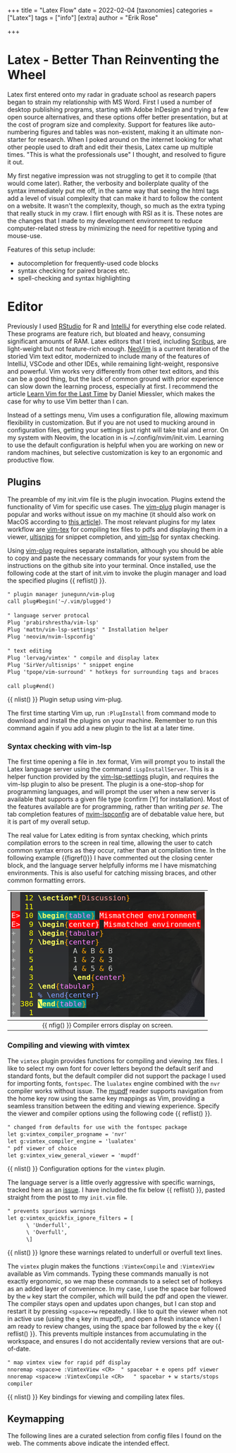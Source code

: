+++
title = "Latex Flow"
date = 2022-02-04
[taxonomies]
categories = ["Latex"]
tags = ["info"]
[extra]
author = "Erik Rose"

+++

# Latex - Better Than Reinventing the Wheel

Latex first entered onto my radar in graduate school as research papers began to strain my relationship with MS Word. First I used a number of desktop publishing programs, starting with Adobe InDesign and trying a few open source alternatives, and these options offer better presentation, but at the cost of program size and complexity.  Support for features like auto-numbering figures and tables was non-existent, making it an ultimate non-starter for research.  When I poked around on the internet looking for what other people used to draft and edit their thesis, Latex came up multiple times. "This is what the professionals use" I thought, and resolved to figure it out.

My first negative impression was not struggling to get it to compile (that would come later). Rather, the verbosity and boilerplate quality of the syntax immediately put me off, in the same way that seeing the html tags add a level of visual complexity that can make it hard to follow the content on a website. It wasn't the complexity, though, so much as the extra typing that really stuck in my craw. I flirt enough with RSI as it is. These notes are the changes that I made to my development environment to reduce computer-related stress by minimizing the need for repetitive typing and mouse-use.

Features of this setup include:
 * autocompletion for frequently-used code blocks
 * syntax checking for paired braces etc.
 * spell-checking and syntax highlighting


# Editor

Previously I used [RStudio](https://www.rstudio.com/) for R and [IntelliJ](https://www.jetbrains.com/idea/) for everything else code related. These programs are feature rich, but bloated and heavy, consuming significant amounts of RAM. Latex editors that I tried, including [Scribus](https://www.scribus.net/), are light-weight but not feature-rich enough. [NeoVim](https://neovim.io/) is a current iteration of the storied Vim text editor, modernized to include many of the features of IntelliJ, VSCode and other IDEs, while remaining light-weight, responsive and powerful. Vim works very differently from other text editors, and this can be a good thing, but the lack of common ground with prior experience can slow down the learning process, especially at first.  I recommend the article [Learn Vim for the Last Time](https://danielmiessler.com/study/vim/) by Daniel Miessler, which makes the case for why to use Vim better than I can.

Instead of a settings menu, Vim uses a configuration file, allowing maximum flexibility in customization. But if you are not used to mucking around in configuration files, getting your settings just right will take trial and error. On my system with Neovim, the location in is ~/.config/nvim/init.vim. Learning to use the default configuration is helpful when you are working on new or random machines, but selective customization is key to an ergonomic and productive flow.

## Plugins

The preamble of my init.vim file is the plugin invocation. Plugins extend the functionality of Vim for specific use cases. The [vim-plug](https://github.com/junegunn/vim-plug) plugin manager is popular and works without issue on my machine (it should also work on MacOS according to [this article](https://dev.to/dafloresdiaz/neovim-for-macos-3nk0)). The most relevant plugins for my latex workflow are [vim-tex](https://github.com/lervag/vimtex) for compiling tex files to pdfs and displaying them in a viewer, [ultisnips](https://github.com/SirVer/ultisnips) for snippet completion, and [vim-lsp](https://github.com/prabirshrestha/vim-lsp) for syntax checking.

Using [vim-plug](https://github.com/junegunn/vim-plug) requires separate installation, although you should be able to copy and paste the necessary commands for your system from the instructions on the github site into your terminal. Once installed, use the following code at the start of init.vim to invoke the plugin manager and load the specified plugins {{ reflist() }}.

```vim
" plugin manager junegunn/vim-plug
call plug#begin('~/.vim/plugged')

" language server protocal
Plug 'prabirshrestha/vim-lsp'
Plug 'mattn/vim-lsp-settings' " Installation helper
Plug 'neovim/nvim-lspconfig'

" text editing
Plug 'lervag/vimtex' " compile and display latex
Plug 'SirVer/ultisnips' " snippet engine
Plug 'tpope/vim-surround' " hotkeys for surrounding tags and braces

call plug#end()
```
{{ nlist() }} Plugin setup using vim-plug.


The first time starting Vim up, run `:PlugInstall` from command mode to download and install the plugins on your machine. Remember to run this command again if you add a new plugin to the list at a later time.

### Syntax checking with vim-lsp

The first time opening a file in .tex format, Vim will prompt you to install the Latex language server using the command `:LspInstallServer`. This is a helper function provided by the [vim-lsp-settings](https://github.com/mattn/vim-lsp-settings) plugin, and requires the vim-lsp plugin to also be present. The plugin is a one-stop-shop for programming languages, and will prompt the user when a new server is available that supports a given file type (confirm [Y] for installation). Most of the features available are for programming, rather than writing *per se*. The tab completion features of [nvim-lspconfig](https://github.com/neovim/nvim-lspconfig) are of debatable value here, but it is part of my overall setup.

The real value for Latex editing is from syntax checking, which prints compilation errors to the screen in real time, allowing the user to catch common syntax errors as they occur, rather than at compilation time. In the following example {{figref()}} I have commented out the closing center block, and the language server helpfully informs me I have mismatching environments. This is also useful for catching missing braces, and other common formatting errors.

| ![Syntax Checking \label{fig:1}][fig1] |
|:---:|
| {{ nfig() }} Compiler errors display on screen. |

[fig1]: /fig1.png "Compiler errors display on screen." 

### Compiling and viewing with vimtex

The `vimtex` plugin provides functions for compiling and viewing .tex files. I like to select my own font for cover letters beyond the default serif and standard fonts, but the default compiler did not support the package I used for importing fonts, `fontspec`. The `lualatex` engine combined with the `nvr` compiler works without issue. The [mupdf](https://mupdf.com/) reader supports navigation from the home key row using the same key mappings as Vim, providing a seamless transition between the editing and viewing experience. Specify the viewer and compiler options using the following code {{ reflist() }}.

```vim
" changed from defaults for use with the fontspec package
let g:vimtex_compiler_progname = 'nvr'
let g:vimtex_compiler_engine = 'lualatex'
" pdf viewer of choice
let g:vimtex_view_general_viewer = 'mupdf'
```
{{ nlist() }} Configuration options for the `vimtex` plugin.

The language server is a little overly aggressive with specific warnings, tracked here as an [issue](https://github.com/lervag/vimtex/issues/2024). I have included the fix below {{ reflist() }}, pasted straight from the post to my `init.vim` file.

```vim
" prevents spurious warnings
let g:vimtex_quickfix_ignore_filters = [
      \ 'Underfull',
      \ 'Overfull',
      \]
```
{{ nlist() }} Ignore these warnings related to underfull or overfull text lines.

The `vimtex` plugin makes the functions `:VimtexCompile` and `:VimtexView` available as Vim commands. Typing these commands manually is not exactly ergonomic, so we map these commands to a select set of hotkeys as an added layer of convenience. In my case, I use the space bar followed by the `w` key start the compiler, which will build the pdf and open the viewer. The compiler stays open and updates upon changes, but I can stop and restart it by pressing `<space>+w` repeatedly. I like to quit the viewer when not in active use (using the `q` key in mupdf), and open a fresh instance when I am ready to review changes, using the space bar followed by the `e` key {{ reflist() }}. This prevents multiple instances from accumulating in the workspace, and ensures I do not accidentally review versions that are out-of-date.

```vim
" map vimtex view for rapid pdf display
nnoremap <space>e :VimtexView <CR> 	" spacebar + e opens pdf viewer
nnoremap <space>w :VimtexCompile <CR>	" spacebar + w starts/stops compiler
```
{{ nlist() }} Key bindings for viewing and compiling latex files.

## Keymapping

The following lines are a curated selection from config files I found on the web. The comments above indicate the intended effect.
